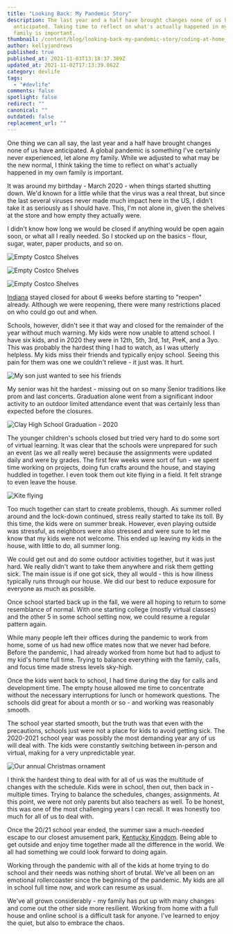 ```yaml
---
title: "Looking Back: My Pandemic Story"
description: The last year and a half have brought changes none of us have
  anticipated. Taking time to reflect on what's actually happened in my own
  family is important.
thumbnail: /content/blog/looking-back-my-pandemic-story/coding-at-home_1200x600.png
author: kellyjandrews
published: true
published_at: 2021-11-03T13:18:37.389Z
updated_at: 2021-11-02T17:13:39.862Z
category: devlife
tags:
  - "#devlife"
comments: false
spotlight: false
redirect: ""
canonical: ""
outdated: false
replacement_url: ""
---
```

One thing we can all say, the last year and a half have brought changes none of us have anticipated. A global pandemic is something I've certainly never experienced, let alone my family.  While we adjusted to what may be the new normal, I think taking the time to reflect on what's actually happened in my own family is important. 

It was around my birthday - March 2020 - when things started shutting down. We'd known for a little while that the virus was a real threat, but since the last several viruses never made much impact here in the US, I didn't take it as seriously as I should have. This, I'm not alone in, given the shelves at the store and how empty they actually were.  

I didn't know how long we would be closed if anything would be open again soon, or what all I really needed. So I stocked up on the basics - flour, sugar, water, paper products, and so on.  

![Empty Costco Shelves](/content/blog/looking-back-my-pandemic-story/shelves-1.jpg)

![Empty Costco Shelves](/content/blog/looking-back-my-pandemic-story/shelves-2.jpg) 

![Empty Costco Shelves](/content/blog/looking-back-my-pandemic-story/shelves-3.jpg)

[Indiana](https://www.wfyi.org/news/articles/reflections-a-timeline-of-the-covid-19-pandemic-in-indiana) stayed closed for about 6 weeks before starting to "reopen" already. Although we were reopening, there were many restrictions placed on who could go out and when.

Schools, however, didn't see it that way and closed for the remainder of the year without much warning. My kids were now unable to attend school.   I have six kids, and in 2020 they were in 12th, 5th, 3rd, 1st, PreK, and a 3yo. This was probably the hardest thing I had to watch, as I was utterly helpless.  My kids miss their friends and typically enjoy school. Seeing this pain for them was one we couldn't relieve - it just was. It hurt. 

![My son just wanted to see his friends](/content/blog/looking-back-my-pandemic-story/finn.jpg)

My senior was hit the hardest - missing out on so many Senior traditions like prom and last concerts. Graduation alone went from a significant indoor activity to an outdoor limited attendance event that was certainly less than expected before the closures. 

![Clay High School Graduation - 2020](/content/blog/looking-back-my-pandemic-story/graduation.jpg)

The younger children's schools closed but tried very hard to do some sort of virtual learning.  It was clear that the schools were unprepared for such an event (as we all really were) because the assignments were updated daily and were by grades.  The first few weeks were sort of fun - we spent time working on projects, doing fun crafts around the house, and staying huddled in together. I even took them out kite flying in a field.  It felt strange to even leave the house. 

![Kite flying](/content/blog/looking-back-my-pandemic-story/kites-1.jpg)

Too much together can start to create problems, though. As summer rolled around and the lock-down continued, stress really started to take its toll. By this time, the kids were on summer break. However, even playing outside was stressful, as neighbors were also stressed and were sure to let me know that my kids were not welcome. This ended up leaving my kids in the house, with little to do, all summer long. 

We could get out and do some outdoor activities together, but it was just hard.  We really didn't want to take them anywhere and risk them getting sick. The main issue is if one got sick, they all would - this is how illness typically runs through our house. We did our best to reduce exposure for everyone as much as possible. 

Once school started back up in the fall, we were all hoping to return to some resemblance of normal. With one starting college (mostly virtual classes) and the other 5 in some school setting now, we could resume a regular pattern again. 

While many people left their offices during the pandemic to work from home, some of us had new office mates now that we never had before.  Before the pandemic, I had already worked from home but had to adjust to my kid's home full time. Trying to balance everything with the family, calls, and focus time made stress levels sky-high.

Once the kids went back to school, I had time during the day for calls and development time.  The empty house allowed me time to concentrate without the necessary interruptions for lunch or homework questions. The schools did great for about a month or so - and working was reasonably smooth.

The school year started smooth, but the truth was that even with the precautions, schools just were not a place for kids to avoid getting sick.  The 2020-2021 school year was possibly the most demanding year any of us will deal with. The kids were constantly switching between in-person and virtual, making for a very unpredictable year. 

![Our annual Christmas ornament](/content/blog/looking-back-my-pandemic-story/ornament.jpg)

I think the hardest thing to deal with for all of us was the multitude of changes with the schedule. Kids were in school, then out, then back in - multiple times. Trying to balance the schedules, changes, assignments. At this point, we were not only parents but also teachers as well. To be honest, this was one of the most challenging years I can recall. It was honestly too much for all of us to deal with. 

Once the 20/21 school year ended, the summer saw a much-needed escape to our closest amusement park, [Kentucky Kingdom](https://www.kentuckykingdom.com/). Being able to get outside and enjoy time together made all the difference in the world. We all had something we could look forward to doing again. 

Working through the pandemic with all of the kids at home trying to do school and their needs was nothing short of brutal. We've all been on an emotional rollercoaster since the beginning of the pandemic. My kids are all in school full time now, and work can resume as usual. 

We've all grown considerably - my family has put up with many changes and come out the other side more resilient. Working from home with a full house and online school is a difficult task for anyone. I've learned to enjoy the quiet, but also to embrace the chaos.